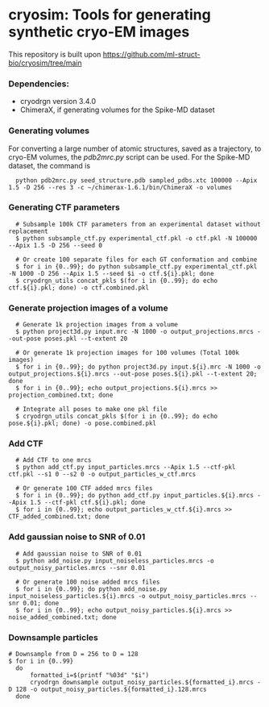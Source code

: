 # cryosim: Tools for generating synthetic cryo-EM images
This repository is built upon https://github.com/ml-struct-bio/cryosim/tree/main
### Dependencies:
* cryodrgn version 3.4.0
* ChimeraX, if generating volumes for the Spike-MD dataset

### Generating volumes
For converting a large number of atomic structures, saved as a trajectory, to cryo-EM volumes, the _pdb2mrc.py_ script can be used. For the Spike-MD dataset, the command is
```
  python pdb2mrc.py seed_structure.pdb sampled_pdbs.xtc 100000 --Apix 1.5 -D 256 --res 3 -c ~/chimerax-1.6.1/bin/ChimeraX -o volumes
```

### Generating CTF parameters
```
  # Subsample 100k CTF parameters from an experimental dataset without replacement
  $ python subsample_ctf.py experimental_ctf.pkl -o ctf.pkl -N 100000 --Apix 1.5 -D 256 --seed 0

  # Or create 100 separate files for each GT conformation and combine
  $ for i in {0..99}; do python subsample_ctf.py experimental_ctf.pkl -N 1000 -D 256 --Apix 1.5 --seed $i -o ctf.${i}.pkl; done
  $ cryodrgn_utils concat_pkls $(for i in {0..99}; do echo ctf.${i}.pkl; done) -o ctf.combined.pkl
```

### Generate projection images of a volume
```
  # Generate 1k projection images from a volume
  $ python project3d.py input.mrc -N 1000 -o output_projections.mrcs --out-pose poses.pkl --t-extent 20

  # Or generate 1k projection images for 100 volumes (Total 100k images)
  $ for i in {0..99}; do python project3d.py input.${i}.mrc -N 1000 -o output_projections.${i}.mrcs --out-pose poses.${i}.pkl --t-extent 20; done
  $ for i in {0..99}; echo output_projections.${i}.mrcs >> projection_combined.txt; done

  # Integrate all poses to make one pkl file
  $ cryodrgn_utils concat_pkls $(for i in {0..99}; do echo pose.${i}.pkl; done) -o pose.combined.pkl
```

### Add CTF
```
  # Add CTF to one mrcs
  $ python add_ctf.py input_particles.mrcs --Apix 1.5 --ctf-pkl ctf.pkl --s1 0 --s2 0 -o output_particles_w_ctf.mrcs

  # Or generate 100 CTF added mrcs files
  $ for i in {0..99}; do python add_ctf.py input_particles.${i}.mrcs --Apix 1.5 --ctf-pkl ctf.${i}.pkl; done
  $ for i in {0..99}; echo output_particles_w_ctf.${i}.mrcs >> CTF_added_combined.txt; done
```

### Add gaussian noise to SNR of 0.01
```
  # Add gaussian noise to SNR of 0.01
  $ python add_noise.py input_noiseless_particles.mrcs -o output_noisy_particles.mrcs --snr 0.01

  # Or generate 100 noise added mrcs files
  $ for i in {0..99}; do python add_noise.py input_noiseless_particles.${i}.mrcs -o output_noisy_particles.mrcs --snr 0.01; done
  $ for i in {0..99}; echo output_noisy_particles.${i}.mrcs >> noise_added_combined.txt; done
```

### Downsample particles
```
# Downsample from D = 256 to D = 128
$ for i in {0..99}
  do
      formatted_i=$(printf "%03d" "$i")
      cryodrgn downsample output_noisy_particles.${formatted_i}.mrcs -D 128 -o output_noisy_particles.${formatted_i}.128.mrcs
  done
```
